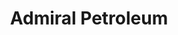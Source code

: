 ---
title: "Admiral Petroleum"
url: /big-rapids/admiral-petroleum-south-state-street/
shop: Lebensmittel
---
